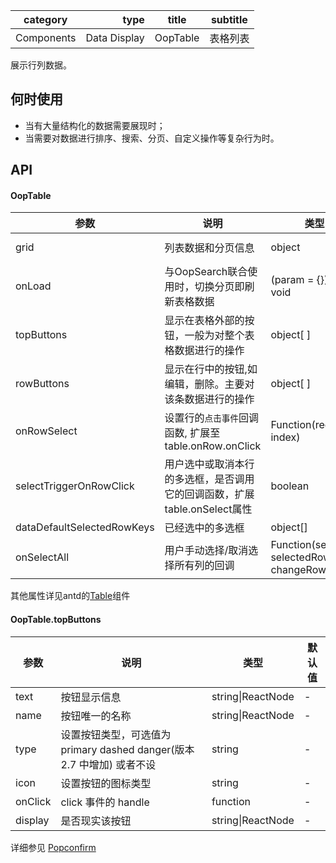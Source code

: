 category | type | title | subtitle 
| -------- | -----: | :----:|  :----: |
Components | Data Display | OopTable | 表格列表|

展示行列数据。

## 何时使用
-  当有大量结构化的数据需要展现时；
-  当需要对数据进行排序、搜索、分页、自定义操作等复杂行为时。


## API

#### OopTable

| 参数 | 说明 | 类型 | 默认值 |
| --- | --- | --- | --- |
| grid | 列表数据和分页信息 | object | {list: object[],pagination:object} |
| onLoad | 与OopSearch联合使用时，切换分页即刷新表格数据 |  (param = {})=> void | - |
| topButtons | 显示在表格外部的按钮，一般为对整个表格数据进行的操作 | object[ ] | - |
| rowButtons | 显示在行中的按钮,如编辑，删除。主要对该条数据进行的操作 | object[ ] | - |
| onRowSelect |设置行的`点击事件`回调函数, 扩展至table.onRow.onClick | Function(record, index) | - |
| selectTriggerOnRowClick | 用户选中或取消本行的多选框，是否调用它的回调函数，扩展table.onSelect属性 | boolean | false |
| dataDefaultSelectedRowKeys | 已经选中的多选框 | object[] | - |
| onSelectAll | 用户手动选择/取消选择所有列的回调 | Function(selected, selectedRows, changeRows) | - |

其他属性详见antd的[Table](https://ant.design/components/table-cn/)组件

#### OopTable.topButtons

| 参数 | 说明 | 类型 | 默认值 |
| --- | --- | --- | --- |
| text | 按钮显示信息 | string\|ReactNode | - |
| name | 按钮唯一的名称 | string\|ReactNode | - |
| type | 设置按钮类型，可选值为 primary dashed danger(版本 2.7 中增加) 或者不设| string | - |
| icon | 设置按钮的图标类型 | string | - |
| onClick | click 事件的 handle | function | - |
| display | 是否现实该按钮 | string\|ReactNode | - |

详细参见 [Popconfirm](https://ant.design/components/popconfirm-cn/)